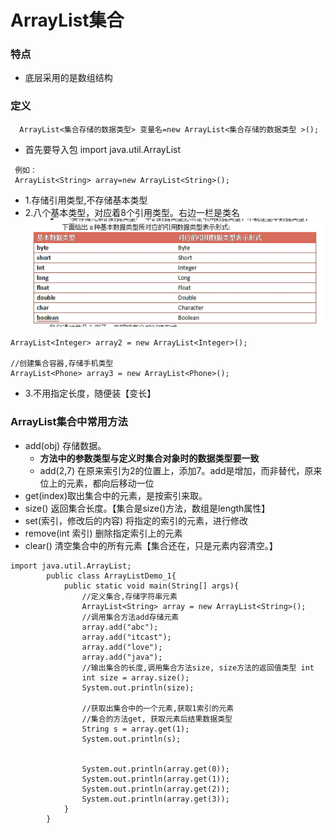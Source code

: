 # ArrayList集合
### 特点
* 底层采用的是数组结构
### 定义
```
  ArrayList<集合存储的数据类型> 变量名=new ArrayList<集合存储的数据类型 >();
```
* 首先要导入包 import java.util.ArrayList
```
 例如：
 ArrayList<String> array=new ArrayList<String>();
```
* 1.存储引用类型,不存储基本类型
* 2.八个基本类型，对应着8个引用类型。右边一栏是类名
![image](https://github.com/ericyishi/img-folder/blob/master/summary/backend/reference.png)
```
ArrayList<Integer> array2 = new ArrayList<Integer>();

//创建集合容器,存储手机类型
ArrayList<Phone> array3 = new ArrayList<Phone>();
```
* 3.不用指定长度，随便装【变长】

### ArrayList集合中常用方法
* add(obj) 存储数据。
  * **方法中的参数类型与定义时集合对象时的数据类型要一致**
  * add(2,7) 在原来索引为2的位置上，添加7。add是增加，而非替代，原来位上的元素，都向后移动一位
* get(index)取出集合中的元素，是按索引来取。
* size()  返回集合长度。【集合是size()方法，数组是length属性】
* set(索引，修改后的内容) 将指定的索引的元素，进行修改
* remove(int 索引) 删除指定索引上的元素
* clear() 清空集合中的所有元素【集合还在，只是元素内容清空。】




```
import java.util.ArrayList;
		public class ArrayListDemo_1{
			public static void main(String[] args){
				//定义集合,存储字符串元素
				ArrayList<String> array = new ArrayList<String>();
				//调用集合方法add存储元素
				array.add("abc");
				array.add("itcast");
			    array.add("love");
				array.add("java");
				//输出集合的长度,调用集合方法size, size方法的返回值类型 int
				int size = array.size();
				System.out.println(size);

				//获取出集合中的一个元素,获取1索引的元素
				//集合的方法get, 获取元素后结果数据类型
				String s = array.get(1);
				System.out.println(s);


				System.out.println(array.get(0));
				System.out.println(array.get(1));
				System.out.println(array.get(2));
				System.out.println(array.get(3));
			}
		}
```


